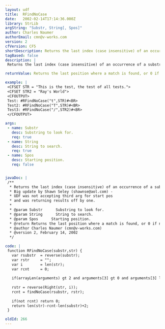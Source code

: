 ```yaml
---
layout: udf
title:  RFindNoCase
date:   2002-02-14T17:14:36.000Z
library: StrLib
argString: "Substr, String[, Spos]"
author: Charles Naumer
authorEmail: cmn@v-works.com
version: 2
cfVersion: CF5
shortDescription: Returns the last index (case insensitive) of an occurrence of a substring in a string from a specified starting position.
tagBased: false
description: |
 Returns the last index (case insensitive) of an occurrence of a substring in a string from a specified starting position. (The reverse of find.)

returnValue: Returns the last position where a match is found, or 0 if no match is found.

example: |
 <CFSET STR = "This is the test, the test of all tests.">
 <CFSET STR2 = "Ray's World">
 <CFOUTPUT>
 Test: #RFindNoCase("t",STR)#<BR>
 Test2: #RFindNoCase("T",STR)#<BR>
 Test3: #RFindNoCase("/",STR2)#<BR>
 </CFOUTPUT>

args:
 - name: Substr
   desc: Substring to look for.
   req: true
 - name: String
   desc: String to search.
   req: true
 - name: Spos
   desc: Starting position.
   req: false


javaDoc: |
 /**
  * Returns the last index (case insensitive) of an occurrence of a substring in a string from a specified starting position.
  * Big update by Shawn Seley (shawnse@aol.com) -
  * UDF was not accepting third arg for start pos 
  * and was returning results off by one.
  * 
  * @param Substr      Substring to look for. 
  * @param String      String to search. 
  * @param Spos      Starting position. 
  * @return Returns the last position where a match is found, or 0 if no match is found. 
  * @author Charles Naumer (cmn@v-works.com) 
  * @version 2, February 14, 2002 
  */

code: |
 function RFindNoCase(substr,str) {
   var rsubstr  = reverse(substr);
   var rstr     = "";
   var i        = len(str);
   var rcnt     = 0;
 
   if(arrayLen(arguments) gt 2 and arguments[3] gt 0 and arguments[3] lte len(str)) i = len(str) - arguments[3] + 1;
 
   rstr = reverse(Right(str, i));
   rcnt = findNoCase(rsubstr, rstr);
 
   if(not rcnt) return 0;
   return len(str)-rcnt-len(substr)+2;
 }

oldId: 266
---
```


